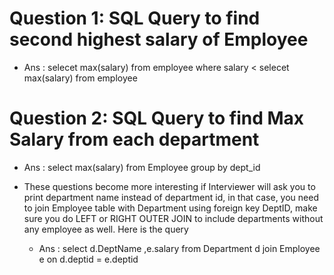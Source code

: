 # Question 1: SQL Query to find second highest salary of Employee
- Ans : selecet max(salary) from employee where salary < selecet max(salary) from employee

# Question 2: SQL Query to find Max Salary from each department
- Ans : select max(salary) from Employee group by dept_id

- These questions become more interesting if Interviewer will ask you to print department name instead of department id, in that case, you need to join Employee table with Department using foreign key DeptID, make sure you do LEFT or RIGHT OUTER JOIN to include departments without any employee as well.  Here is the query

    - Ans : select d.DeptName ,e.salary 
      from Department d join Employee e
      on d.deptid = e.deptid





